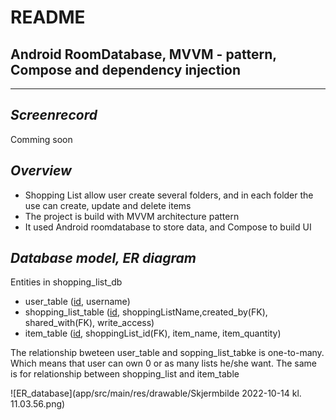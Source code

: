# README #

## **Android RoomDatabase, MVVM - pattern, Compose and dependency injection** ##
***
## *Screenrecord* ##
Comming soon

## *Overview* ##

* Shopping List allow user create several folders, and in each folder the use can create, update and delete items
* The project is build with MVVM architecture pattern
* It used Android roomdatabase to store data, and Compose to build UI

## *Database model, ER diagram* ##
Entities in shopping_list_db
* user_table (<u>id</u>, username)
* shopping_list_table (<u>id</u>, shoppingListName,created_by(FK), shared_with(FK), write_access)
* item_table (<u>id</u>, shoppingList_id(FK), item_name, item_quantity)

The relationship bweteen user_table and sopping_list_tabke is one-to-many. Which means that user can own 0 or as many lists he/she want. The same is for relationship between shopping_list and item_table

![ER_database](app/src/main/res/drawable/Skjermbilde 2022-10-14 kl. 11.03.56.png)